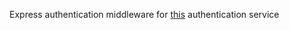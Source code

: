 Express authentication middleware for [this](https://github.com/TangerieOrg/AuthenticationService) authentication service